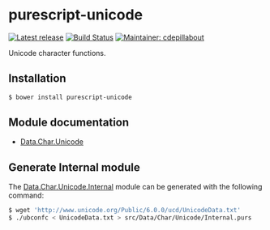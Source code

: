 # purescript-unicode

[![Latest release](http://img.shields.io/bower/v/purescript-unicode.svg)](https://github.com/purescript-contrib/purescript-unicode/releases)
[![Build Status](https://travis-ci.org/purescript-contrib/purescript-unicode.svg?branch=master)](https://travis-ci.org/purescript-contrib/purescript-unicode)
[![Maintainer: cdepillabout](https://img.shields.io/badge/maintainer-cdepillabout-lightgrey.svg)](http://github.com/cdepillabout)

Unicode character functions.

## Installation

```sh
$ bower install purescript-unicode
```

## Module documentation

- [Data.Char.Unicode](docs/Data/Char/Unicode.md)

## Generate Internal module

The [Data.Char.Unicode.Internal](src/Data/Char/Unicode/Internal.purs) module
can be generated with the following command:

```sh
$ wget 'http://www.unicode.org/Public/6.0.0/ucd/UnicodeData.txt'
$ ./ubconfc < UnicodeData.txt > src/Data/Char/Unicode/Internal.purs
```
